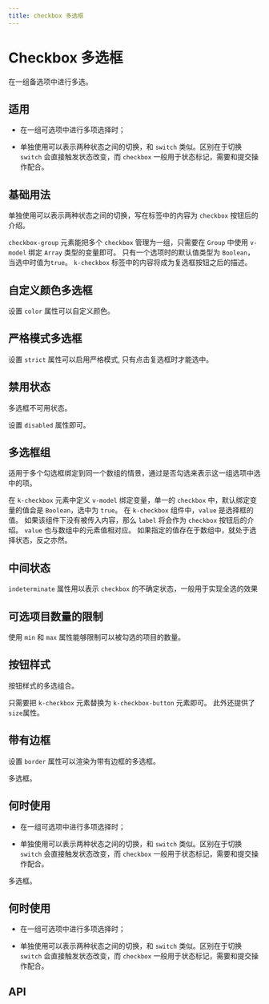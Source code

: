 ```yaml
---
title: checkbox 多选框
---
```


# Checkbox 多选框

在一组备选项中进行多选。

## 适用

- 在一组可选项中进行多项选择时；

- 单独使用可以表示两种状态之间的切换，和 `switch` 类似。区别在于切换 `switch` 会直接触发状态改变，而 `checkbox` 一般用于状态标记，需要和提交操作配合。

## 基础用法

单独使用可以表示两种状态之间的切换，写在标签中的内容为 `checkbox` 按钮后的介绍。

`checkbox-group` 元素能把多个 `checkbox` 管理为一组，只需要在 `Group` 中使用 `v-model` 绑定 `Array` 类型的变量即可。 只有一个选项时的默认值类型为 `Boolean`，当选中时值为`true`。 `k-checkbox` 标签中的内容将成为复选框按钮之后的描述。

<demo path="./def.vue" />

## 自定义颜色多选框

设置 `color` 属性可以自定义颜色。

<demo path="./colorCheckbox.vue" />

## 严格模式多选框

设置 `strict` 属性可以启用严格模式, 只有点击复选框时才能选中。

<demo path="./strictCheckbox.vue" />

## 禁用状态

多选框不可用状态。

设置 `disabled` 属性即可。

<demo path="./disabled.vue" />

## 多选框组

适用于多个勾选框绑定到同一个数组的情景，通过是否勾选来表示这一组选项中选中的项。

在 `k-checkbox` 元素中定义 `v-model` 绑定变量，单一的 `checkbox` 中，默认绑定变量的值会是 `Boolean`，选中为 `true`。 在 `k-checkbox` 组件中，`value` 是选择框的值。 如果该组件下没有被传入内容，那么 `label` 将会作为 `checkbox` 按钮后的介绍。 `value` 也与数组中的元素值相对应。 如果指定的值存在于数组中，就处于选择状态，反之亦然。

<demo path="./grouping.vue" />

## 中间状态

`indeterminate` 属性用以表示 `checkbox` 的不确定状态，一般用于实现全选的效果

<demo path="./intermediate.vue" />

## 可选项目数量的限制

使用 `min` 和 `max` 属性能够限制可以被勾选的项目的数量。

<demo path="./limitation.vue" />

## 按钮样式

按钮样式的多选组合。

只需要把 `k-checkbox` 元素替换为 `k-checkbox-button` 元素即可。 此外还提供了`size`属性。

<demo path="./buttonStyle.vue" />

## 带有边框

设置 `border` 属性可以渲染为带有边框的多选框。

<demo path="./withBorder.vue" />

多选框。

## 何时使用

- 在一组可选项中进行多项选择时；

- 单独使用可以表示两种状态之间的切换，和 `switch` 类似。区别在于切换 `switch` 会直接触发状态改变，而 `checkbox` 一般用于状态标记，需要和提交操作配合。

<demo path="./def.vue" />

多选框。

## 何时使用

- 在一组可选项中进行多项选择时；

- 单独使用可以表示两种状态之间的切换，和 `switch` 类似。区别在于切换 `switch` 会直接触发状态改变，而 `checkbox` 一般用于状态标记，需要和提交操作配合。

<demo path="./def.vue" />

## API

<API src="./checkbox.json" lang="zh"></API>

<API src="./checkbox_group.json" lang="zh"></API>
